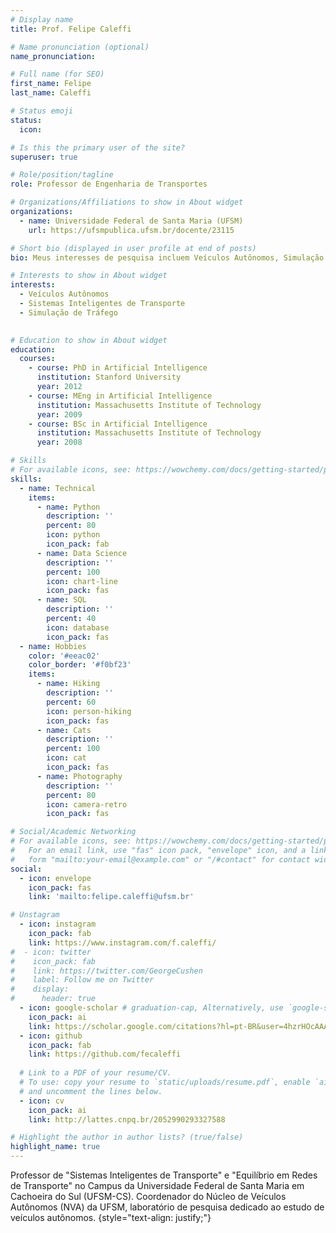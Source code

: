 ```yaml
---
# Display name
title: Prof. Felipe Caleffi

# Name pronunciation (optional)
name_pronunciation: 

# Full name (for SEO)
first_name: Felipe
last_name: Caleffi

# Status emoji
status:
  icon: 

# Is this the primary user of the site?
superuser: true

# Role/position/tagline
role: Professor de Engenharia de Transportes

# Organizations/Affiliations to show in About widget
organizations:
  - name: Universidade Federal de Santa Maria (UFSM)
    url: https://ufsmpublica.ufsm.br/docente/23115

# Short bio (displayed in user profile at end of posts)
bio: Meus interesses de pesquisa incluem Veículos Autônomos, Simulação de Tráfego e Sistemas Inteligentes de Transporte.

# Interests to show in About widget
interests:
  - Veículos Autônomos
  - Sistemas Inteligentes de Transporte
  - Simulação de Tráfego
  

# Education to show in About widget
education:
  courses:
    - course: PhD in Artificial Intelligence
      institution: Stanford University
      year: 2012
    - course: MEng in Artificial Intelligence
      institution: Massachusetts Institute of Technology
      year: 2009
    - course: BSc in Artificial Intelligence
      institution: Massachusetts Institute of Technology
      year: 2008

# Skills
# For available icons, see: https://wowchemy.com/docs/getting-started/page-builder/#icons
skills:
  - name: Technical
    items:
      - name: Python
        description: ''
        percent: 80
        icon: python
        icon_pack: fab
      - name: Data Science
        description: ''
        percent: 100
        icon: chart-line
        icon_pack: fas
      - name: SQL
        description: ''
        percent: 40
        icon: database
        icon_pack: fas
  - name: Hobbies
    color: '#eeac02'
    color_border: '#f0bf23'
    items:
      - name: Hiking
        description: ''
        percent: 60
        icon: person-hiking
        icon_pack: fas
      - name: Cats
        description: ''
        percent: 100
        icon: cat
        icon_pack: fas
      - name: Photography
        description: ''
        percent: 80
        icon: camera-retro
        icon_pack: fas

# Social/Academic Networking
# For available icons, see: https://wowchemy.com/docs/getting-started/page-builder/#icons
#   For an email link, use "fas" icon pack, "envelope" icon, and a link in the
#   form "mailto:your-email@example.com" or "/#contact" for contact widget.
social:
  - icon: envelope
    icon_pack: fas
    link: 'mailto:felipe.caleffi@ufsm.br'

# Unstagram
  - icon: instagram
    icon_pack: fab
    link: https://www.instagram.com/f.caleffi/
#  - icon: twitter
#    icon_pack: fab
#    link: https://twitter.com/GeorgeCushen
#    label: Follow me on Twitter
#    display:
#      header: true
  - icon: google-scholar # graduation-cap, Alternatively, use `google-scholar` icon from `ai` icon pack
    icon_pack: ai
    link: https://scholar.google.com/citations?hl=pt-BR&user=4hzrHOcAAAAJ
  - icon: github
    icon_pack: fab
    link: https://github.com/fecaleffi
  
  # Link to a PDF of your resume/CV.
  # To use: copy your resume to `static/uploads/resume.pdf`, enable `ai` icons in `params.yaml`,
  # and uncomment the lines below.
  - icon: cv
    icon_pack: ai
    link: http://lattes.cnpq.br/2052990293327588

# Highlight the author in author lists? (true/false)
highlight_name: true
---
```


Professor de "Sistemas Inteligentes de Transporte" e "Equilíbrio em Redes de Transporte" no Campus da Universidade Federal de Santa Maria em Cachoeira do Sul (UFSM-CS). Coordenador do Núcleo de Veículos Autônomos (NVA) da UFSM, laboratório de pesquisa dedicado ao estudo de veículos autônomos.
{style="text-align: justify;"}
